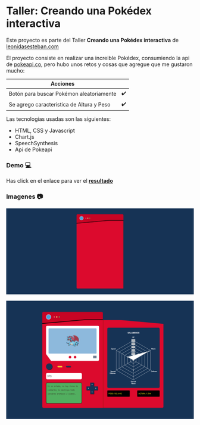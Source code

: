 # Taller: Creando una Pokédex interactiva 

Este proyecto es parte del Taller **Creando una Pokédex interactiva** de
[leonidasesteban.com](https://leonidasesteban.com/aprender/pokedex)

El proyecto consiste en realizar una increible Pokédex, consumiendo la api de [pokeapi.co](https://pokeapi.co/), pero hubo unos retos y cosas que agregue que me gustaron mucho:

| Acciones   |  |
| ------ | ------   |
| Botón para buscar Pokémon aleatoriamente |   :heavy_check_mark:  |
| Se agrego caracteristica de Altura y Peso |  :heavy_check_mark:   |

Las tecnologias usadas son las siguientes:

* HTML, CSS y Javascript
* Chart.js
* SpeechSynthesis
* Api de Pokeapi

### Demo :computer:

Has click en el enlace para ver el  **[resultado](https://cesarchoqueskater.github.io/pokedex-javascript/)** 


### Imagenes :camera:
[<img src="screenshots/screen_web_close_pokedex.png"/>](screenshots/screen_web_close_pokedex.png)

[<img src="screenshots/screen_web_open_pokedex.png"/>](screenshots/screen_web_open_pokedex.png)

